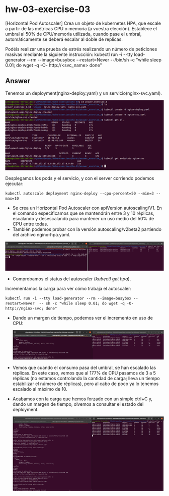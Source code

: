 # hw-03-exercise-03

[Horizontal Pod Autoscaler] Crea un objeto de kubernetes HPA, que escale a partir de las métricas CPU o memoria (a vuestra elección). Establece el umbral al 50% de CPU/memoria utilizada, cuando pase el umbral, automáticamente se deberá escalar al doble de replicas.

Podéis realizar una prueba de estrés realizando un número de peticiones masivas mediante la siguiente instrucción:
kubectl run -i --tty load-generator --rm --image=busybox --restart=Never --/bin/sh -c "while sleep 0.01; do wget -q -O- http://&lt;svc_name&gt; done"

## Answer

Tenemos un deployment(nginx-deploy.yaml) y un servicio(nginx-svc.yaml). 

![image](./images/screenshot_1.png)

Desplegamos los pods y el servicio, y con el server corriendo podemos ejecutar:
~~~
kubectl autoscale deployment nginx-deploy --cpu-percent=50 --min=3 --max=10
~~~
- Se crea un Horizontal Pod Autoscaler con apiVersion autoscaling/V1. En el comando especificamos que se mantendrán entre 3 y 10 réplicas, escalando y desescalando para mantener un uso medio del 50% de CPU entre todas.
- También podemos probar con la versión autoscaling/v2beta2 partiendo del archivo nginx-hpa.yaml. 

![image](./images/screenshot_2.png)

- Comprobamos el status del autoscaler (_kubectl get hpa_).

Incrementamos la carga para ver cómo trabaja el autoscaler:
~~~
kubectl run -i --tty load-generator --rm --image=busybox --restart=Never  -- sh -c "while sleep 0.01; do wget -q -O- http://nginx-svc; done"
~~~
- Dando un margen de tiempo, podemos ver el incremento en uso de CPU:

    ![image](./images/screenshot_3.png)

- Vemos que cuando el consumo pasa del umbral, se han escalado las réplicas. En este caso, vemos que al 177% de CPU pasamos de 3 a 5 réplicas (no estamos controlando la cantidad de carga; lleva un tiempo estabilizar el número de réplicas), pero al cabo de poco ya lo tenemos escalado al máximo de 10. 

- Acabamos con la carga que hemos forzado con un simple ctrl+C y, dando un margen de tiempo, olvemos a consultar el estado del deployment. 

    ![image](./images/screenshot_4.png)
